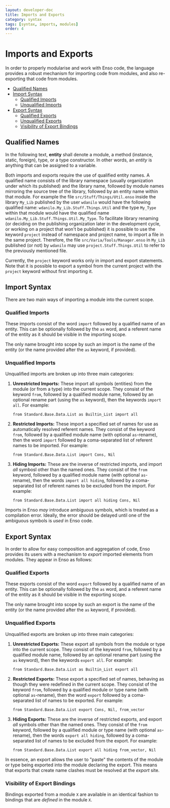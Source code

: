 ```yaml
---
layout: developer-doc
title: Imports and Exports
category: syntax
tags: [syntax, imports, modules]
order: 4
---
```


# Imports and Exports

In order to properly modularise and work with Enso code, the language provides a
robust mechanism for importing code from modules, and also re-exporting that
code from modules.

<!-- MarkdownTOC levels="2,3" autolink="true" -->

- [Qualified Names](#qualified-names)
- [Import Syntax](#import-syntax)
  - [Qualified Imports](#qualified-imports)
  - [Unqualified Imports](#unqualified-imports)
- [Export Syntax](#export-syntax)
  - [Qualified Exports](#qualified-exports)
  - [Unqualified Exports](#unqualified-exports)
  - [Visibility of Export Bindings](#visibility-of-export-bindings)

<!-- /MarkdownTOC -->

## Qualified Names

In the following text, **entity** shall denote a module, a method (instance,
static, foreign), type, or a type constructor. In other words, an _entity_ is
anything that can be assigned to a variable.

Both imports and exports require the use of qualified entity names. A qualified
name consists of the library namespace (usually organization under which its
published) and the library name, followed by module names mirroring the source
tree of the library, followed by an entity name within that module. For example
the file `src/Stuff/Things/Util.enso` inside the library `My_Lib` published by
the user `wdanilo` would have the following qualified name:
`wdanilo.My_Lib.Stuff.Things.Util` and the type `My_Type` within that module
would have the qualified name `wdanilo.My_Lib.Stuff.Things.Util.My_Type`. To
facilitate library renaming (or deciding on the publishing organization later in
the development cycle, or working on a project that won't be published) it is
possible to use the keyword `project` instead of namespace and project name, to
import a file in the same project. Therefore, the file
`src/Varia/Tools/Manager.enso` in `My_Lib` published (or not) by `wdanilo` may
use `project.Stuff.Things.Util` to refer to the previously mentioned file.

Currently, the `project` keyword works only in import and export statements.
Note that it is possible to export a symbol from the current project with the
`project` keyword without first importing it.

## Import Syntax

There are two main ways of importing a module into the current scope.

### Qualified Imports

These imports consist of the word `import` followed by a qualified name of an
entity. This can be optionally followed by the `as` word, and a referent name of
the entity as it should be visible in the importing scope.

The only name brought into scope by such an import is the name of the entity (or
the name provided after the `as` keyword, if provided).

### Unqualified Imports

Unqualified imports are broken up into three main categories:

1. **Unrestricted Imports:** These import all symbols (entities) from the module
   (or from a type) into the current scope. They consist of the keyword `from`,
   followed by a qualified module name, followed by an optional rename part
   (using the `as` keyword), then the keywords `import all`. For example:
   ```
   from Standard.Base.Data.List as Builtin_List import all
   ```
2. **Restricted Imports:** These import a specified set of names for use as
   automatically resolved referent names. They consist of the keyword `from`,
   followed by a qualified module name (with optional `as`-rename), then the
   word `import` followed by a coma-separated list of referent names to be
   imported. For example:
   ```
   from Standard.Base.Data.List import Cons, Nil
   ```
3. **Hiding Imports:** These are the inverse of restricted imports, and import
   _all_ symbosl other than the named ones. They consist of the `from` keyword,
   followed by a qualified module name (with optional `as`-rename), then the
   words `import all hiding`, followed by a coma-separated list of referent
   names to be excluded from the import. For example:
   ```
   from Standard.Base.Data.List import all hiding Cons, Nil
   ```

Imports in Enso _may_ introduce ambiguous symbols, which is treated as a
compilation error. Ideally, the error should be delayed until one of the
ambiguous symbols is _used_ in Enso code.

## Export Syntax

In order to allow for easy composition and aggregation of code, Enso provides
its users with a mechanism to _export_ imported elements from modules. They
appear in Enso as follows:

### Qualified Exports

These exports consist of the word `export` followed by a qualified name of an
entity. This can be optionally followed by the `as` word, and a referent name of
the entity as it should be visible in the exporting scope.

The only name brought into scope by such an export is the name of the entity (or
the name provided after the `as` keyword, if provided).

### Unqualified Exports

Unqualified exports are broken up into three main categories:

1. **Unrestricted Exports:** These export all symbols from the module or type
   into the current scope. They consist of the keyword `from`, followed by a
   qualified module name, followed by an optional rename part (using the `as`
   keyword), then the keywords `export all`. For example:
   ```
   from Standard.Base.Data.List as Builtin_List export all
   ```
2. **Restricted Exports:** These export a specified set of names, behaving as
   though they were redefined in the current scope. They consist of the keyword
   `from`, followed by a qualified module or type name (with optional
   `as`-rename), then the word `export` followed by a coma-separated list of
   names to be exported. For example:
   ```
   from Standard.Base.Data.List export Cons, Nil, from_vector
   ```
3. **Hiding Exports:** These are the inverse of restricted exports, and export
   _all_ symbols other than the named ones. They consist of the `from` keyword,
   followed by a qualified module or type name (with optional `as`-rename), then
   the words `export all hiding`, followed by a coma-separated list of names to
   be excluded from the export. For example:
   ```
   from Standard.Base.Data.List export all hiding from_vector, Nil
   ```

In essence, an export allows the user to "paste" the contents of the module or
type being exported into the module declaring the export. This means that
exports that create name clashes must be resolved at the _export_ site.

### Visibility of Export Bindings

Bindings exported from a module `X` are available in an identical fashion to
bindings that are _defined_ in the module `X`.
